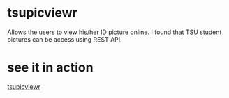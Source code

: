 # tsupicviewr
Allows the users to view his/her ID picture online. I found that TSU student pictures can be access using REST API.

# see it in action
<a href="https://alkane-9db9f.firebaseapp.com/tsupicviewr/">tsupicviewr</a>
